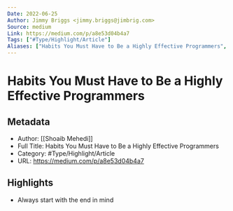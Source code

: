 ```yaml
---
Date: 2022-06-25
Author: Jimmy Briggs <jimmy.briggs@jimbrig.com>
Source: medium
Link: https://medium.com/p/a8e53d04b4a7
Tags: ["#Type/Highlight/Article"]
Aliases: ["Habits You Must Have to Be a Highly Effective Programmers", "Habits You Must Have to Be a Highly Effective Programmers"]
---
```

# Habits You Must Have to Be a Highly Effective Programmers

## Metadata
- Author: [[Shoaib Mehedi]]
- Full Title: Habits You Must Have to Be a Highly Effective Programmers
- Category: #Type/Highlight/Article
- URL: https://medium.com/p/a8e53d04b4a7

## Highlights
- Always start with the end in mind
